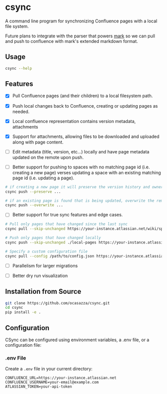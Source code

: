 # csync

A command line program for synchronizing Confluence pages with a local file system.

Future plans to integrate with the parser that powers [mark](https://github.com/kovetskiy/mark) so we can pull and push to confluence with mark's extended markdown format.

## Usage

```sh
csync --help
```

## Features

- [x] Pull Confluence pages (and their children) to a local filesystem path.

- [x] Push local changes back to Confluence, creating or updating pages as needed.

- [x] Local confluence representation contains version metadata, attachments

- [x] Support for attachments, allowing files to be downloaded and uploaded along with page content.

- [ ] Edit metadata (title, version, etc...) locally and have page metadata updated on the remote upon push.

- [ ] Better support for pushing to spaces with no matching page id (i.e. creating a new page) verses updating a space with an existing matching page id (i.e. updating a page). 

```sh
# if creating a new page it will preserve the version history and owner
csync push --preserve ... 

# if an existing page is found that is being updated, overwrite the remote metadata in favor of the local metadata. If there's no local metadata, remote metadata is "reset" 
csync push --overwrite ... 
```

- [ ] Better support for true sync features and edge cases. 

```sh
# Pull only pages that have changed since the last sync
csync pull --skip-unchanged https://your-instance.atlassian.net/wiki/spaces/SPACE/pages/123456 ./local-pages

# Push only pages that have changed locally
csync push --skip-unchanged ./local-pages https://your-instance.atlassian.net/wiki/spaces/SPACE/pages/123456

# Specify a custom configuration file
csync pull --config /path/to/config.json https://your-instance.atlassian.net/wiki/spaces/SPACE/pages/123456 ./local-pages
```

- [ ] Parallelism for larger migrations

- [ ] Better dry run visualization


## Installation from Source

```sh
git clone https://github.com/ocasazza/csync.git
cd csync
pip install -e .
```


## Configuration

CSync can be configured using environment variables, a .env file, or a configuration file:

### .env File

Create a `.env` file in your current directory:

```
CONFLUENCE_URL=https://your-instance.atlassian.net
CONFLUENCE_USERNAME=your-email@example.com
ATLASSIAN_TOKEN=your-api-token
```
